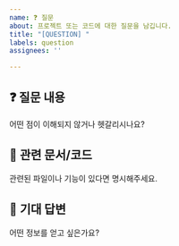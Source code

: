 ```yaml
---
name: ❓ 질문
about: 프로젝트 또는 코드에 대한 질문을 남깁니다.
title: "[QUESTION] "
labels: question
assignees: ''

---
```


## ❓ 질문 내용
어떤 점이 이해되지 않거나 헷갈리시나요?

## 📄 관련 문서/코드
관련된 파일이나 기능이 있다면 명시해주세요.

## 💬 기대 답변
어떤 정보를 얻고 싶은가요?
